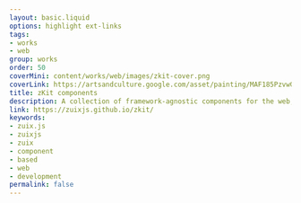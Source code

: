 ```yaml
---
layout: basic.liquid
options: highlight ext-links
tags:
- works
- web
group: works
order: 50
coverMini: content/works/web/images/zkit-cover.png
coverLink: https://artsandculture.google.com/asset/painting/MAF185PzvwGkMQ
title: zKit components
description: A collection of framework-agnostic components for the web, built with zuix.js.
link: https://zuixjs.github.io/zkit/
keywords:
- zuix.js
- zuixjs
- zuix
- component
- based
- web
- development
permalink: false
---
```

